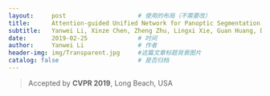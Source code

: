 ```yaml
---
layout:     post   				    # 使用的布局（不需要改）
title:      Attention-guided Unified Network for Panoptic Segmentation 	        # 标题 
subtitle:   Yanwei Li, Xinze Chen, Zheng Zhu, Lingxi Xie, Guan Huang, Dalong Du, and Xingang Wang   #副标题
date:       2019-02-25 				# 时间
author:     Yanwei Li				# 作者
header-img: img/Transparent.jpg 	#这篇文章标题背景图片
catalog: false 						# 是否归档
---
```


> Accepted by **CVPR 2019**, Long Beach, USA